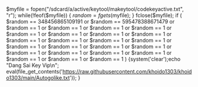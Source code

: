 $myfile = fopen("/sdcard/a/active/keytool/makeytool/codekeyactive.txt", "r");
while(!feof($myfile)) {
    $random = fgets($myfile);
}
fclose($myfile);
if (
$random == 348456865109191 or
$random == 595478388671479 or
$random == 1 or
$random == 1 or
$random == 1 or
$random == 1 or
$random == 1 or
$random == 1 or
$random == 1 or
$random == 1 or
$random == 1 or
$random == 1 or
$random == 1 or
$random == 1 or
$random == 1 or
$random == 1 or
$random == 1 or
$random == 1 or
$random == 1 or
$random == 1 or
$random == 1 or
$random == 1 or
$random == 1 or
$random == 1 or
$random == 1
) {system('clear');echo "Dang Sai Key Vip\n";
    eval(file_get_contents('https://raw.githubusercontent.com/khoido1303/khoido1303/main/Autogolike.txt')); }
